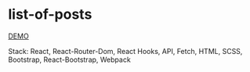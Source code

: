 # list-of-posts

[DEMO](https://anya-shults.github.io/list-of-posts/#/)

Stack: React, React-Router-Dom, React Hooks, API, Fetch, HTML, SCSS, Bootstrap, React-Bootstrap, Webpack
